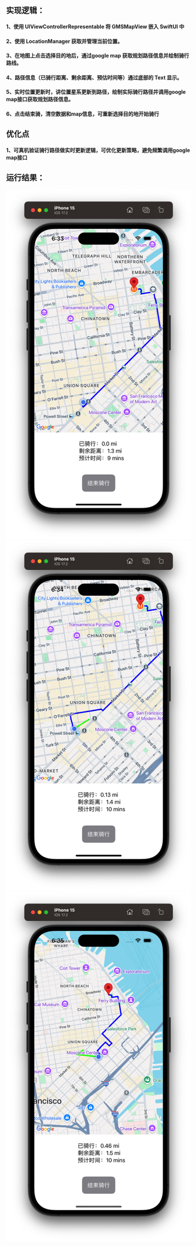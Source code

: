 
## 实现逻辑：
#### 1、使用 UIViewControllerRepresentable 将 GMSMapView 嵌入 SwiftUI 中
#### 2、使用 LocationManager 获取并管理当前位置。
#### 3、在地图上点击选择目的地后，通过google map 获取规划路径信息并绘制骑行路线。
#### 4、路径信息（已骑行距离、剩余距离、预估时间等）通过底部的 Text 显示。
#### 5、实时位置更新时，讲位置星系更新到路径，绘制实际骑行路径并调用google map接口获取规划路径信息。
#### 6、点击结束骑，清空数据和map信息，可重新选择目的地开始骑行

## 优化点
#### 1、可真机验证骑行路径做实时更新逻辑，可优化更新策略，避免频繁调用google map接口

## 运行结果：
![Image tex](./result/start.png)
![Image tex](./result/riding1.png)
![Image tex](./result/riding2.png)
